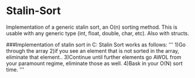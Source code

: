 # Stalin-Sort
Implementation of a generic stalin sort, an O(n) sorting method. This is usable with any generic type (int, float, double, char, etc). Also with structs.



###Implementation of stalin sort in C:
  Stalin Sort works as follows: 
  '''
  1)Go through the array
  2)if you see an element that is not sorted in the array, eliminate that element..
  3)Continue until further elements go AWOL from your paramount regime, eliminate those as well.
  4)Bask in your O(N) sort time.
  '''
  
